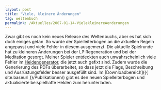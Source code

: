 ```yaml
---
layout: post
title: "Viele, kleinere Änderungen"
tag: weltenbuch
permalink: /Aktuelles/2007-01-14-VielekleinereAenderungen
---
```


Zwar gibt es noch kein neues Release des Weltenbuchs, aber es hat sich doch einiges getan. So wurde der Spielleiterbogen an die aktuellen Regeln angepasst und viele Fehler in diesem ausgemerzt. Die aktuelle Spielrunde hat zu kleineren Änderungen bei der LP Regeneration und bei der Meditation gesorgt. Meiner Spieler entdeckten auch unwahrscheinlich viele Fehler im [Heldengenerator](http://das.weltenbuch.de/portal/helden/list), die jetzt auch gefixt sind. Zudem wurde die Generierung des PDFs überarbeitet, so dass jetzt die Flags, Beschreibung und Ausrüstungsfelder besser ausgefüllt sind. Im [Downloadbereich]({{ site.baseurl }}/Publikationen/) gibt es den neuen Spielleiterbogen und aktualisierte beispielhafte Helden zum herunterladen.


